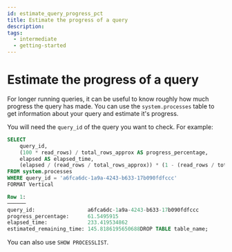 ```yaml
---
id: estimate_query_progress_pct
title: Estimate the progress of a query
description:
tags:
  - intermediate
  - getting-started
---
```


# Estimate the progress of a query

For longer running queries, it can be useful to know roughly how much progress the query has made. You can use the `system.processes` table to get information about your query and estimate it's progress.

You will need the `query_id` of the query you want to check. For example:

```sql
SELECT
    query_id,
    (100 * read_rows) / total_rows_approx AS progress_percentage,
    elapsed AS elapsed_time,
    (elapsed / (read_rows / total_rows_approx)) * (1 - (read_rows / total_rows_approx)) AS estimated_remaining_time
FROM system.processes
WHERE query_id = 'a6fca6dc-1a9a-4243-b633-17b090fdfccc'
FORMAT Vertical

Row 1:
──────
query_id:                 a6fca6dc-1a9a-4243-b633-17b090fdfccc
progress_percentage:      61.5495915
elapsed_time:             233.419534862
estimated_remaining_time: 145.8186195650688DROP TABLE table_name;
```

You can also use `SHOW PROCESSLIST`.
